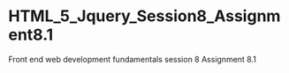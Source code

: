 # HTML_5_Jquery_Session8_Assignment8.1
Front end web development fundamentals session 8 Assignment 8.1
